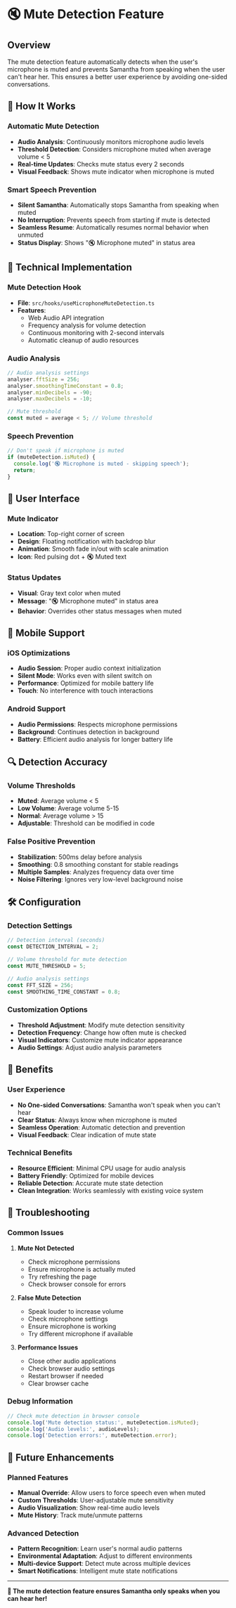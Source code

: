 # 🔇 Mute Detection Feature

## Overview

The mute detection feature automatically detects when the user's microphone is muted and prevents Samantha from speaking when the user can't hear her. This ensures a better user experience by avoiding one-sided conversations.

## 🎯 How It Works

### **Automatic Mute Detection**
- **Audio Analysis**: Continuously monitors microphone audio levels
- **Threshold Detection**: Considers microphone muted when average volume < 5
- **Real-time Updates**: Checks mute status every 2 seconds
- **Visual Feedback**: Shows mute indicator when microphone is muted

### **Smart Speech Prevention**
- **Silent Samantha**: Automatically stops Samantha from speaking when muted
- **No Interruption**: Prevents speech from starting if mute is detected
- **Seamless Resume**: Automatically resumes normal behavior when unmuted
- **Status Display**: Shows "🔇 Microphone muted" in status area

## 🔧 Technical Implementation

### **Mute Detection Hook**
- **File**: `src/hooks/useMicrophoneMuteDetection.ts`
- **Features**:
  - Web Audio API integration
  - Frequency analysis for volume detection
  - Continuous monitoring with 2-second intervals
  - Automatic cleanup of audio resources

### **Audio Analysis**
```typescript
// Audio analysis settings
analyser.fftSize = 256;
analyser.smoothingTimeConstant = 0.8;
analyser.minDecibels = -90;
analyser.maxDecibels = -10;

// Mute threshold
const muted = average < 5; // Volume threshold
```

### **Speech Prevention**
```typescript
// Don't speak if microphone is muted
if (muteDetection.isMuted) {
  console.log('🔇 Microphone is muted - skipping speech');
  return;
}
```

## 🎨 User Interface

### **Mute Indicator**
- **Location**: Top-right corner of screen
- **Design**: Floating notification with backdrop blur
- **Animation**: Smooth fade in/out with scale animation
- **Icon**: Red pulsing dot + 🔇 Muted text

### **Status Updates**
- **Visual**: Gray text color when muted
- **Message**: "🔇 Microphone muted" in status area
- **Behavior**: Overrides other status messages when muted

## 📱 Mobile Support

### **iOS Optimizations**
- **Audio Session**: Proper audio context initialization
- **Silent Mode**: Works even with silent switch on
- **Performance**: Optimized for mobile battery life
- **Touch**: No interference with touch interactions

### **Android Support**
- **Audio Permissions**: Respects microphone permissions
- **Background**: Continues detection in background
- **Battery**: Efficient audio analysis for longer battery life

## 🔍 Detection Accuracy

### **Volume Thresholds**
- **Muted**: Average volume < 5
- **Low Volume**: Average volume 5-15
- **Normal**: Average volume > 15
- **Adjustable**: Threshold can be modified in code

### **False Positive Prevention**
- **Stabilization**: 500ms delay before analysis
- **Smoothing**: 0.8 smoothing constant for stable readings
- **Multiple Samples**: Analyzes frequency data over time
- **Noise Filtering**: Ignores very low-level background noise

## 🛠️ Configuration

### **Detection Settings**
```typescript
// Detection interval (seconds)
const DETECTION_INTERVAL = 2;

// Volume threshold for mute detection
const MUTE_THRESHOLD = 5;

// Audio analysis settings
const FFT_SIZE = 256;
const SMOOTHING_TIME_CONSTANT = 0.8;
```

### **Customization Options**
- **Threshold Adjustment**: Modify mute detection sensitivity
- **Detection Frequency**: Change how often mute is checked
- **Visual Indicators**: Customize mute indicator appearance
- **Audio Settings**: Adjust audio analysis parameters

## 🚀 Benefits

### **User Experience**
- **No One-sided Conversations**: Samantha won't speak when you can't hear
- **Clear Status**: Always know when microphone is muted
- **Seamless Operation**: Automatic detection and prevention
- **Visual Feedback**: Clear indication of mute state

### **Technical Benefits**
- **Resource Efficient**: Minimal CPU usage for audio analysis
- **Battery Friendly**: Optimized for mobile devices
- **Reliable Detection**: Accurate mute state detection
- **Clean Integration**: Works seamlessly with existing voice system

## 🔧 Troubleshooting

### **Common Issues**

1. **Mute Not Detected**
   - Check microphone permissions
   - Ensure microphone is actually muted
   - Try refreshing the page
   - Check browser console for errors

2. **False Mute Detection**
   - Speak louder to increase volume
   - Check microphone settings
   - Ensure microphone is working
   - Try different microphone if available

3. **Performance Issues**
   - Close other audio applications
   - Check browser audio settings
   - Restart browser if needed
   - Clear browser cache

### **Debug Information**
```javascript
// Check mute detection in browser console
console.log('Mute detection status:', muteDetection.isMuted);
console.log('Audio levels:', audioLevels);
console.log('Detection errors:', muteDetection.error);
```

## 🔮 Future Enhancements

### **Planned Features**
- **Manual Override**: Allow users to force speech even when muted
- **Custom Thresholds**: User-adjustable mute sensitivity
- **Audio Visualization**: Show real-time audio levels
- **Mute History**: Track mute/unmute patterns

### **Advanced Detection**
- **Pattern Recognition**: Learn user's normal audio patterns
- **Environmental Adaptation**: Adjust to different environments
- **Multi-device Support**: Detect mute across multiple devices
- **Smart Notifications**: Intelligent mute state notifications

---

**🎉 The mute detection feature ensures Samantha only speaks when you can hear her!** 
